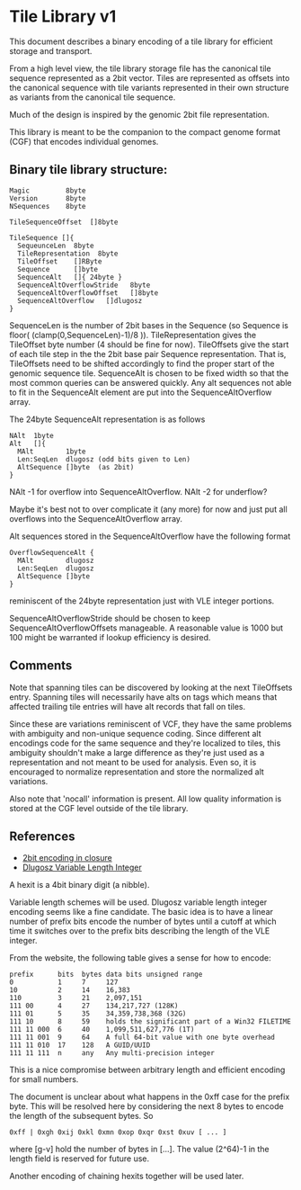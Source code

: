 Tile Library v1
====

This document describes a binary encoding of a tile library
for efficient storage and transport.

From a high level view, the tile library storage file has
the canonical tile sequence represented as a 2bit vector.
Tiles are represented as offsets into the canonical sequence
with tile variants represented in their own structure
as variants from the canonical tile sequence.

Much of the design is inspired by the genomic 2bit
file representation.

This library is meant to be the companion to the compact
genome format (CGF) that encodes individual genomes.

Binary tile library structure:
----

```
Magic         8byte
Version       8byte
NSequences    8byte

TileSequenceOffset  []8byte

TileSequence []{
  SequeunceLen  8byte
  TileRepresentation  8byte
  TileOffset    []RByte
  Sequence      []byte
  SequenceAlt   []{ 24byte }
  SequenceAltOverflowStride   8byte
  SequenceAltOverflowOffset   []8byte
  SequenceAltOverflow   []dlugosz
}
```

SequenceLen is the number of 2bit bases in the Sequence (so Sequence is floor( (clamp(0,SequenceLen)-1)/8 )).
TileRepresentation gives the TileOffset byte number (4 should be fine for now).
TileOffsets give the start of each tile step in the the 2bit base pair Sequence representation.  That is,
TileOffsets need to be shifted accordingly to find the proper start of the genomic sequence tile.
SequenceAlt is chosen to be fixed width so that the most common queries can be answered quickly.
Any alt sequences not able to fit in the SequenceAlt element are put into the SequenceAltOverflow
array.

The 24byte SequenceAlt representation is as follows

```
NAlt  1byte
Alt   []{
  MAlt        1byte
  Len:SeqLen  dlugosz (odd bits given to Len)
  AltSequence []byte  (as 2bit)
}
```

NAlt -1 for overflow into SequenceAltOverflow.  NAlt -2 for underflow?

Maybe it's best not to over complicate it (any more) for now and just put all overflows into
the SequenceAltOverflow array.

Alt sequences stored in the SequenceAltOverflow have the following format

```
OverflowSequenceAlt {
  MAlt        dlugosz
  Len:SeqLen  dlugosz
  AltSequence []byte
}
```

reminiscent of the 24byte representation just with VLE integer portions.

SequenceAltOverflowStride should be chosen to keep SequenceAltOverflowOffsets manageable.  A reasonable
value is 1000 but 100 might be warranted if lookup efficiency is desired.


Comments
---

Note that spanning tiles can be discovered by looking at the next TileOffsets entry.  Spanning tiles
will necessarily have alts on tags which means that affected trailing tile entries will have
alt records that fall on tiles.

Since these are variations reminiscent of VCF, they have the same problems with ambiguity and
non-unique sequence coding.  Since different alt encodings code for the same sequence and they're
localized to tiles, this ambiguity shouldn't make a large difference as they're just used as
a representation and not meant to be used for analysis.  Even so, it is encouraged to normalize
representation and store the normalized alt variations.

Also note that 'nocall' information is present.  All low quality information is stored at the
CGF level outside of the tile library.


References
---


  - [2bit encoding in closure](http://eigenhombre.com/2013/07/06/a-two-bit-decoder/)
  - [Dlugosz Variable Length Integer](http://www.dlugosz.com/ZIP2/VLI.html)

A hexit is a 4bit binary digit (a nibble).

Variable length schemes will be used.  Dlugosz variable length
integer encoding seems like a fine candidate.  The basic idea
is to have a linear number of prefix bits encode the number of
bytes until a cutoff at which time it switches over to the prefix
bits describing the length of the VLE integer.

From the website, the following table gives a sense for how to encode:

    prefix      bits  bytes data bits unsigned range
    0           1     7     127
    10          2     14    16,383
    110         3     21    2,097,151
    111 00      4     27    134,217,727 (128K)
    111 01      5     35    34,359,738,368 (32G)
    111 10      8     59    holds the significant part of a Win32 FILETIME
    111 11 000  6     40    1,099,511,627,776 (1T)
    111 11 001  9     64    A full 64-bit value with one byte overhead
    111 11 010  17    128   A GUID/UUID
    111 11 111  n     any   Any multi-precision integer

This is a nice compromise between arbitrary length and efficient encoding
for small numbers.

The document is unclear about what happens in the 0xff case for the prefix byte.
This will be resolved here by considering the next 8 bytes to encode the length
of the subsequent bytes.  So

    0xff | 0xgh 0xij 0xkl 0xmn 0xop 0xqr 0xst 0xuv [ ... ]

where [g-v] hold the number of bytes in [...].  The value (2^64)-1 in the length
field is reserved for future use.


Another encoding of chaining hexits together will be used later.



